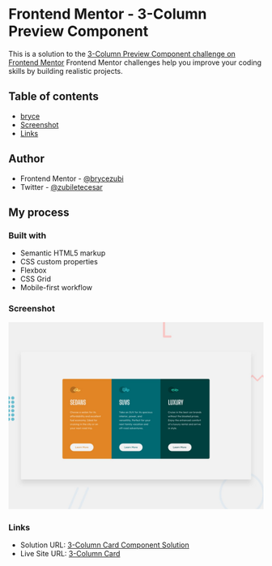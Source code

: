 # Frontend Mentor - 3-Column Preview Component
This is a solution to the [ 3-Column Preview Component challenge on Frontend Mentor](https://www.frontendmentor.io/solutions/3-column-preview-card-v0wg2fZckv)
Frontend Mentor challenges help you improve your coding skills by building realistic projects. 

## Table of contents
- [bryce](#author)
- [Screenshot](#screenshot)
- [Links](#links)

## Author
- Frontend Mentor - [@brycezubi](https://www.frontendmentor.io/profile/brycezubi)
- Twitter - [@zubiletecesar](https://twitter.com/home)

## My process

### Built with

- Semantic HTML5 markup
- CSS custom properties
- Flexbox
- CSS Grid
- Mobile-first workflow

### Screenshot

![Design preview for the 3-Column Card  Component coding challenge](https://github.com/brycezubi/Three-Column-Preview-Card/blob/main/images/desktop-preview%20(2).jpg)

### Links

- Solution URL: [3-Column Card Component Solution](https://www.frontendmentor.io/solutions/3-column-preview-card-v0wg2fZckv)
- Live Site URL: [3-Column Card](https://brycezubi.github.io/Three-Column-Preview-Card/)
